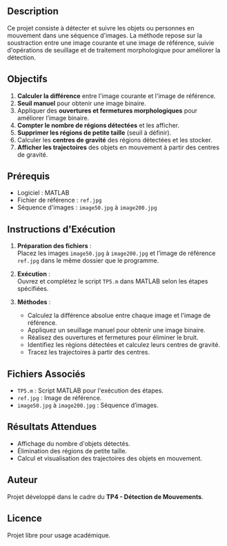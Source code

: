 ## Description
Ce projet consiste à détecter et suivre les objets ou personnes en mouvement dans une séquence d'images. La méthode repose sur la soustraction entre une image courante et une image de référence, suivie d'opérations de seuillage et de traitement morphologique pour améliorer la détection.

## Objectifs
1. **Calculer la différence** entre l'image courante et l'image de référence.
2. **Seuil manuel** pour obtenir une image binaire.
3. Appliquer des **ouvertures et fermetures morphologiques** pour améliorer l’image binaire.
4. **Compter le nombre de régions détectées** et les afficher.
5. **Supprimer les régions de petite taille** (seuil à définir).
6. Calculer les **centres de gravité** des régions détectées et les stocker.
7. **Afficher les trajectoires** des objets en mouvement à partir des centres de gravité.

## Prérequis
- Logiciel : MATLAB
- Fichier de référence : `ref.jpg`
- Séquence d'images : `image50.jpg` à `image200.jpg`

## Instructions d'Exécution
1. **Préparation des fichiers** :  
   Placez les images `image50.jpg` à `image200.jpg` et l’image de référence `ref.jpg` dans le même dossier que le programme.
   
2. **Exécution** :  
   Ouvrez et complétez le script `TP5.m` dans MATLAB selon les étapes spécifiées.  

3. **Méthodes** :  
   - Calculez la différence absolue entre chaque image et l'image de référence.  
   - Appliquez un seuillage manuel pour obtenir une image binaire.  
   - Réalisez des ouvertures et fermetures pour éliminer le bruit.  
   - Identifiez les régions détectées et calculez leurs centres de gravité.  
   - Tracez les trajectoires à partir des centres.

## Fichiers Associés
- `TP5.m` : Script MATLAB pour l'exécution des étapes.
- `ref.jpg` : Image de référence.
- `image50.jpg` à `image200.jpg` : Séquence d’images.

## Résultats Attendues
- Affichage du nombre d'objets détectés.
- Élimination des régions de petite taille.
- Calcul et visualisation des trajectoires des objets en mouvement.

## Auteur
Projet développé dans le cadre du **TP4 - Détection de Mouvements**.

## Licence
Projet libre pour usage académique.
